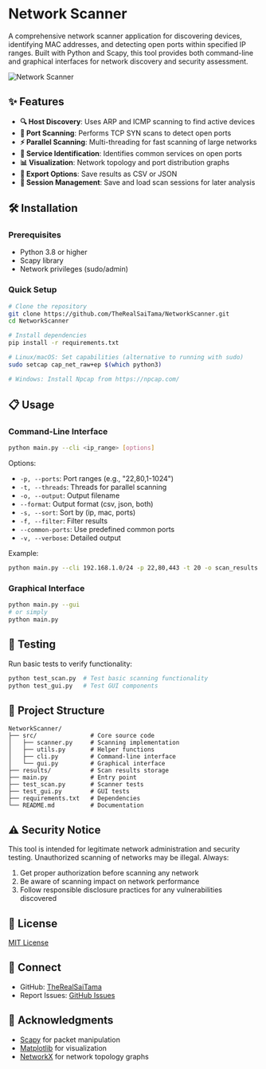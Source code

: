 # Network Scanner

A comprehensive network scanner application for discovering devices, identifying MAC addresses, and detecting open ports within specified IP ranges. Built with Python and Scapy, this tool provides both command-line and graphical interfaces for network discovery and security assessment.

![Network Scanner](https://raw.githubusercontent.com/TheRealSaiTama/NetworkScanner/main/screenshot.png)

## ✨ Features

- **🔍 Host Discovery**: Uses ARP and ICMP scanning to find active devices
- **🚪 Port Scanning**: Performs TCP SYN scans to detect open ports
- **⚡ Parallel Scanning**: Multi-threading for fast scanning of large networks
- **🔖 Service Identification**: Identifies common services on open ports
- **📊 Visualization**: Network topology and port distribution graphs
- **💾 Export Options**: Save results as CSV or JSON
- **📂 Session Management**: Save and load scan sessions for later analysis

## 🛠️ Installation

### Prerequisites

- Python 3.8 or higher
- Scapy library
- Network privileges (sudo/admin)

### Quick Setup

```bash
# Clone the repository
git clone https://github.com/TheRealSaiTama/NetworkScanner.git
cd NetworkScanner

# Install dependencies
pip install -r requirements.txt

# Linux/macOS: Set capabilities (alternative to running with sudo)
sudo setcap cap_net_raw+ep $(which python3)

# Windows: Install Npcap from https://npcap.com/
```

## 📋 Usage

### Command-Line Interface

```bash
python main.py --cli <ip_range> [options]
```

Options:
- `-p, --ports`: Port ranges (e.g., "22,80,1-1024")
- `-t, --threads`: Threads for parallel scanning
- `-o, --output`: Output filename
- `--format`: Output format (csv, json, both)
- `-s, --sort`: Sort by (ip, mac, ports)
- `-f, --filter`: Filter results
- `--common-ports`: Use predefined common ports
- `-v, --verbose`: Detailed output

Example:
```bash
python main.py --cli 192.168.1.0/24 -p 22,80,443 -t 20 -o scan_results
```

### Graphical Interface

```bash
python main.py --gui
# or simply
python main.py
```

## 🧪 Testing

Run basic tests to verify functionality:

```bash
python test_scan.py  # Test basic scanning functionality
python test_gui.py   # Test GUI components
```

## 📁 Project Structure

```
NetworkScanner/
├── src/               # Core source code
│   ├── scanner.py     # Scanning implementation
│   ├── utils.py       # Helper functions
│   ├── cli.py         # Command-line interface
│   └── gui.py         # Graphical interface
├── results/           # Scan results storage
├── main.py            # Entry point
├── test_scan.py       # Scanner tests
├── test_gui.py        # GUI tests
├── requirements.txt   # Dependencies
└── README.md          # Documentation
```

## ⚠️ Security Notice

This tool is intended for legitimate network administration and security testing. Unauthorized scanning of networks may be illegal. Always:

1. Get proper authorization before scanning any network
2. Be aware of scanning impact on network performance
3. Follow responsible disclosure practices for any vulnerabilities discovered

## 📄 License

[MIT License](https://github.com/TheRealSaiTama/NetworkScanner/blob/main/LICENSE)

## 🔗 Connect

- GitHub: [TheRealSaiTama](https://github.com/TheRealSaiTama)
- Report Issues: [GitHub Issues](https://github.com/TheRealSaiTama/NetworkScanner/issues)

## 🙏 Acknowledgments

- [Scapy](https://scapy.net/) for packet manipulation
- [Matplotlib](https://matplotlib.org/) for visualization
- [NetworkX](https://networkx.org/) for network topology graphs